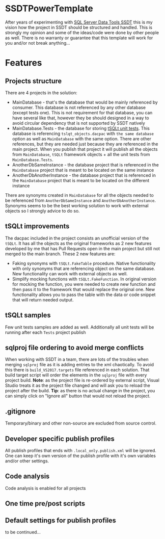 # SSDTPowerTemplate

After years of experimenting with [SQL Server Data Tools SSDT](https://docs.microsoft.com/en-us/sql/ssdt/download-sql-server-data-tools-ssdt?view=sql-server-ver15) this is my vision how the project in SSDT should be structured and handled. This is strongly my opinion and some of the ideas/code were done by other people as well. There is no warranty or guarantee that this template will work for you and/or not break anything...

# Features
## Projects structure
There are 4 projects in the solution:
* MainDatabase - that's the database that would be mainly referenced by consumer. This database is not referenced by any other database (except tests one). This is not requirement for that database, you can have several like that, however they be should designed in a way to avoid circular dependency that is not supported by SSDT natively
* MainDatabase.Tests - the database for storing [tSQLt unit tests](www.tsqlt.org). This database is referencing `tslqt_objects.dacpac` with `the same database` option as well as `MainDatabase` with the same option. There are other references, but they are needed just because they are referenced in the main project. When you publish that project it will publish all the objects from `MainDatabase`, `tSQLt` framework objects + all the unit tests from `MainDatabase.Tests`.
* AnotherDbSameInstance - the database project that is referenced in the `MainDatabase` project that is meant to be located on the same instance
* AnotherDbAnotherInstance - the database project that is referenced in the `MainDatabase` project that is meant to be located on the different instance

There are synonyms created in `MainDatabase` for all the objects needed to be referenced from `AnotherDbSameInstance` and `AnotherDbAnotherInstance`. Synonyms seems to be the best working solution to work with external objects so I strongly advice to do so.

## tSQLt improvements
The dacpac included in the project consists an unofficial version of the `tSQLt`. It has all the objects as the original frameworks as 2 new features developed by me that has Pull Requests open in the main project but still not merged to the main branch. These 2 new features are:
* Faking synonyms with `tSQLt.FakeTable` procedure. Native functionality with only synonyms that are referencing object on the same database. New functionality can work with external objects as well.
* Simplify mocking functions with `tSQLt.FakeFunction`. In original version for mocking the function, you were needed to create new function and then pass it to the framework that would replace the original one. New functionality allows you to pass the table with the data or code snippet that will return needed output.

## tSQLt samples
Few unit tests samples are added as well. Additionally all unit tests will be running after each `Tests` project publish

## sqlproj file ordering to avoid merge conflicts
When working with SSDT in a team, there are lots of the troubles when merging `sqlproj` file as it is adding entries to the xml chaotically. To avoid this there is `build_VS2017.targets` file referenced in each solution. That build target script will order the elements in the `sqlproj` file with every project build. **Note**: as the project file is re-ordered by external script, Visual Studio treats it as the project file changed and will ask you to reload the project after the build. **Tip**: as there is no actual change in the project, you can simply click on "Ignore all" button that would not reload the project.

## .gitignore
Temporary/binary and other non-source are excluded from source control. 

## Developer specific publish profiles
All publish profiles that ends with `.local_only.publish.xml` will be ignored. One can keep it's own version of the publish profile with it's own variables and/or other settings.

## Code analysis
Code analysis is enabled for all projects

## One time pre/post scripts
## Default settings for publish profiles
to be continued...